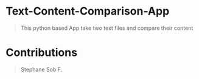 # Text-Content-Comparison-App
 
>This python based App take two text files and compare their content

>

# Contributions
> Stephane Sob F.
